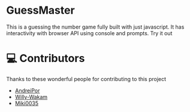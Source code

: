 # GuessMaster

This is  a guessing the number game fully built with just javascript. It has interactivity with browser API using console and prompts. Try it out

# 💻 Contributors

Thanks to these wonderful people for contributing to this project

- [AndreiPor](https://github.com/andreiPor)
- [Willy-Wakam](https://github.com/Willy-Wakam)
- [Miki0035](https://github.com/Miki0035)